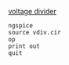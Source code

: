 [voltage divider](http://ngspice.sourceforge.net/ngspice-tutorial.html)
```
ngspice
source vdiv.cir
op
print out
quit
```